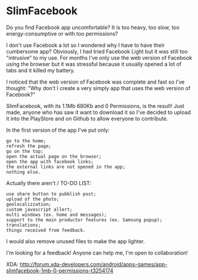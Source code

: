 # SlimFacebook
Do you find Facebook app uncomfortable?
It is too heavy, too slow, too energy-consumptive or with too permissions?

I don't use Facebook a lot so I wondered why I have to have their cumbersome app?
Obviously, I had tried Facebook Light but it was still too "intrusive" to my use.
For months I've only use the web version of Facebook using the browser but it was stressful because it usually opened a lot of tabs and it killed my battery.

I noticed that the web version of Facebook was complete and fast so I've thought:
"Why don't I create a very simply app that uses the web version of Facebook?"

SlimFacebook, with its 1.1Mb 680Kb and 0 Permissions, is the result!
Just made, anyone who has saw it want to download it so I've decided to upload it into the PlayStore and on Github to allow everyone to contribute.

In the first version of the app I've put only:

    go to the home;
    refresh the page;
    go on the top;
    open the actual page on the browser;
    open the app with facebook links;
    the external links are not opened in the app;
    nothing else.

Actually there aren't / TO-DO LIST:

    use share button to pubblish post;
    upload of the photo;
    geolocalizzation;
    custom javascript allert;
    multi windows (ex. home and messages);
    support to the main productor features (ex. Samsung popup);
    translations;
    things received from feedback.

I would also remove unused files to make the app lighter.

I'm looking for a feedback!
Anyone can help me, I'm open to collaboration!

XDA: http://forum.xda-developers.com/android/apps-games/app-slimfacebook-1mb-0-permissions-t3254174


